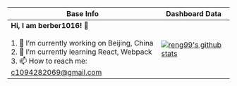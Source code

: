 |Base Info|Dashboard Data|
|----------------------------------------------------------------------|----------------------------------------------------------------------|
| __Hi, I am berber1016! 👋__<br/><br/>1. 🔭 I’m currently working on Beijing, China<br/>2. 🌱 I’m currently learning React, Webpack<br/>3. 📫 How to reach me: c1094282069@gmail.com<br/> | [![reng99's github stats](https://github-readme-stats.vercel.app/api?username=berber1016&show_icons=true&theme=dracula)](https://github.com/anuraghazra/github-readme-stats) |
